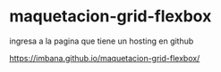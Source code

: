 # maquetacion-grid-flexbox


ingresa a la pagina que tiene un hosting en github

https://imbana.github.io/maquetacion-grid-flexbox/



